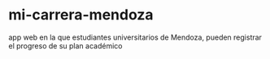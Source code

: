 # mi-carrera-mendoza
app web en la que estudiantes universitarios de Mendoza, pueden registrar el progreso de su plan académico
